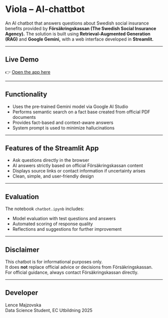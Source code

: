 # Viola – AI-chattbot 

An AI chatbot that answers questions about Swedish social insurance benefits provided by **Försäkringskassan (The Swedish Social Insurance Agency).**
The solution is built using **Retrieval-Augmented Generation (RAG)** and **Google Gemini,** with a web interface developed in **Streamlit.**

---

## Live Demo

👉 [Open the app here](https://chatbot-viola.streamlit.app)

---

## Functionality

- Uses the pre-trained Gemini model via Google AI Studio
- Performs semantic search on a fact base created from official PDF documents
- Provides fact-based and context-aware answers
- System prompt is used to minimize hallucinations

---

## Features of the Streamlit App

- Ask questions directly in the browser
- AI answers strictly based on official Försäkringskassan content
- Displays source links or contact information if uncertainty arises
- Clean, simple, and user-friendly design

---

## Evaluation

The notebook `chatbot.ipynb` includes:

- Model evaluation with test questions and answers
- Automated scoring of response quality
- Reflections and suggestions for further improvement

---

## Disclaimer

This chatbot is for informational purposes only.  
It does **not** replace official advice or decisions from Försäkringskassan.  
For official guidance, always contact Försäkringskassan directly.

---

## Developer

Lence Majzovska  
Data Science Student, EC Utbildning 2025
